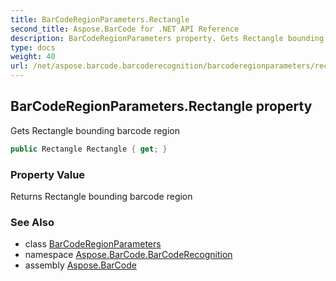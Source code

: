```yaml
---
title: BarCodeRegionParameters.Rectangle
second_title: Aspose.BarCode for .NET API Reference
description: BarCodeRegionParameters property. Gets Rectangle bounding barcode region
type: docs
weight: 40
url: /net/aspose.barcode.barcoderecognition/barcoderegionparameters/rectangle/
---
```

## BarCodeRegionParameters.Rectangle property

Gets Rectangle bounding barcode region

```csharp
public Rectangle Rectangle { get; }
```

### Property Value

Returns Rectangle bounding barcode region

### See Also

* class [BarCodeRegionParameters](../)
* namespace [Aspose.BarCode.BarCodeRecognition](../../barcoderegionparameters/)
* assembly [Aspose.BarCode](../../../)



